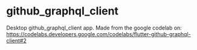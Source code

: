 # github_graphql_client
 Desktop github_graphql_client app. Made from the google codelab on: https://codelabs.developers.google.com/codelabs/flutter-github-graphql-client#2
